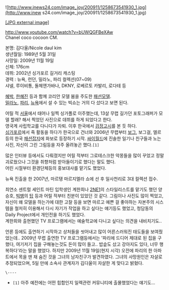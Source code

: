 ![http://www.inews24.com/image_joy/200911/1258673541930_1.jpg](http://www.inew
s24.com/image_joy/200911/1258673541930_1.jpg)

[[JPG external
image]](http://www.inews24.com/image_joy/200911/1258673541930_1.jpg)

<http://www.youtube.com/watch?v=bUWQGFBeXAw>  
Chanel coco cocoon CM.

본명: 김다울/Nicole daul kim  
생년월일: 1989년 5월 31일  
사망일: 2009년 11월 19일  
신체: 176cm  
데뷔: 2002년 싱가포르 길거리 캐스팅  
경력 : 뉴욕, 런던, 밀라노, 파리 컬렉션(07~09)  
샤넬, 루이비통, 돌체앤가바나, DKNY, 로베르토 카발리, 로다테 등

  
[혜박](%ED%98%9C%EB%B0%95.md), [한혜진](%ED%95%9C%ED%98%9C%EC%A7%84.md) 등과 함께
코리안 모델 붐을 주도한 [패션모델](%ED%8C%A8%EC%85%98%EB%AA%A8%EB%8D%B8.md).  
[밀라노](%EB%B0%80%EB%9D%BC%EB%85%B8.md), [파리](%ED%8C%8C%EB%A6%AC.md),
[뉴욕](%EB%89%B4%EC%9A%95.md)에서 설 수 있는 빅쇼는 거의 다 섰다고 보면 된다.

어릴 적 [서울](%EC%84%9C%EC%9A%B8.md)에서 태어나 일찍 싱가폴로 이주했는데, 13살 무렵 길가던 포토그래퍼가 모델
할래? 해서 찍었던 사진으로 데뷔를 하게 되었다고 한다.  
영국계 사립학교를 다니다가 자퇴. 이후 한국에서 [검정고시](%EA%B2%80%EC%A0%95%EA%B3%A0%EC%8B%9C.md)를
본 듯 하다.  
[싱가포르](%EC%8B%B1%EA%B0%80%ED%8F%AC%EB%A5%B4.md)에서 죽 활동을 하다가 한국으로 건너와 2006년
무렵부터 [보그](%EB%B3%B4%EA%B7%B8.md), 보그걸, 엘르등의 한국
[패션잡지](%ED%8C%A8%EC%85%98%EC%9E%A1%EC%A7%80.md)에 화보로 등장하기 시작.
[싸이월드](%EC%8B%B8%EC%9D%B4%EC%9B%94%EB%93%9C.md)에 진솔한 일기나 친구들과 노는 사진, 자신이 그린
그림등을 자주 올려놓곤 했다.`[1]`

많은 인터뷰 등에서도 다뤄졌지만 어릴 적부터 그로테스크한 악몽들을 많이 꾸었고 정말 괴로웠으나 그것을 취향처럼 받아들이기로 했다는 말도
했다.  
어린 시절부터 환경단체등의 홍보대사를 맡기도 했었다.

뉴욕 진출을 한 2007년, 마르탱 마르지엘라 쇼에 선 후 일사천리로 3대 컬렉션 접수.

최연소 센트럴 세인트 마틴 입학생인 계한희나 [2NE1](2NE1.md)의 스타일리스트를 맡기도 했던 양승호,
[빅뱅](%EB%B9%85%EB%B1%85.md)의 [탑](%ED%83%91.md) 등과 어릴 적부터 친분이 있었던 것 같다.
그림이나 사진도 많이 찍었고, 자신이 왜 모델을 하는가에 대한 고찰 등을 보면 마르고 예쁜 걸 좋아하는 자본주의 시스템을 철저히 이용해서
다시 자기가 작업을 하고 싶다는 얘기등도 했었고, 청담동의 Daily Project에서 개인전을 하기도 했었다.  
계한희와 출현했던 TV 프로그램에서는 예술학교에 다니고 싶다는 의견을 내비치기도..

언론 등에도 출연하기 시작하고 상처들을 씻어내고 많이 어른스러워진 태도들을 보여줬었는데.. 2009년 무렵 출연한 TV 프로그램등에서는
'파리에 드디어 제대로 된 집을 구했다, 여기저기 집을 구해놓는것도 돈이 많이 들고.. 밥솥도 샀고 강아지도 있다, 너무 행복하다'라는 말을
했었다. 하지만 2009년 11월 19일(현지 시각) 오전에 파리의 한 아파트에서 목을 맨 채 숨진 것을 그녀의 남자친구가 발견하였다.
그녀의 사망원인은 자살로 추정되었으며, 5일 만에 소속사 관계자가 김다울이 자살한 게 맞다고 밝혔다.

`\----`

  * `[1]` 아주 예전에는 어떤 힙합인지 일렉관련 커뮤니티에 출몰했었다는 얘기도...

